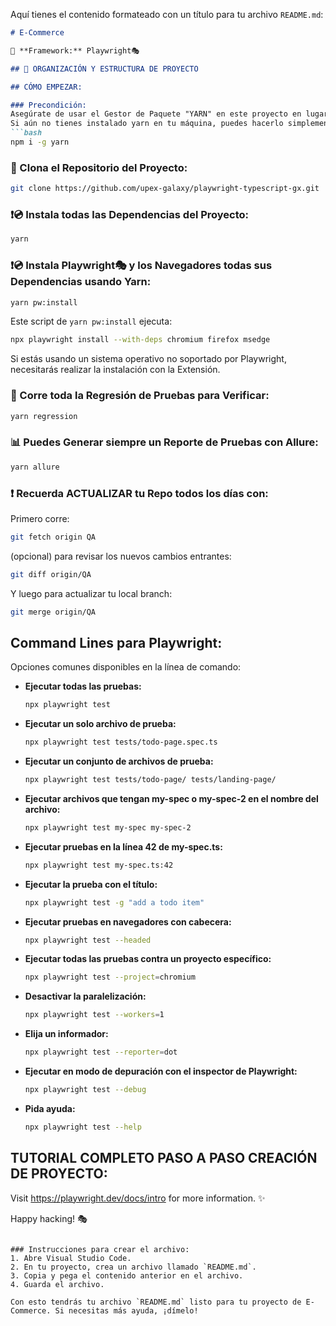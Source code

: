 Aquí tienes el contenido formateado con un título para tu archivo `README.md`:

```markdown
# E-Commerce

🧪 **Framework:** Playwright🎭

## 🏹 ORGANIZACIÓN Y ESTRUCTURA DE PROYECTO

## CÓMO EMPEZAR:

### Precondición:
Asegúrate de usar el Gestor de Paquete "YARN" en este proyecto en lugar de npm; para un mejor rendimiento de control de dependencias.  
Si aún no tienes instalado yarn en tu máquina, puedes hacerlo simplemente corriendo en la terminal: 
```bash
npm i -g yarn
```

### 📡 Clona el Repositorio del Proyecto:
```bash
git clone https://github.com/upex-galaxy/playwright-typescript-gx.git
```

### ❗💿 Instala todas las Dependencias del Proyecto:
```bash
yarn
```

### ❗💿 Instala Playwright🎭️ y los Navegadores todas sus Dependencias usando Yarn:
```bash
yarn pw:install
```
Este script de `yarn pw:install` ejecuta:  
```bash
npx playwright install --with-deps chromium firefox msedge
```
Si estás usando un sistema operativo no soportado por Playwright, necesitarás realizar la instalación con la Extensión.

### 🧪 Corre toda la Regresión de Pruebas para Verificar:
```bash
yarn regression
```

### 📊 Puedes Generar siempre un Reporte de Pruebas con Allure:
```bash
yarn allure
```

### ❗ Recuerda ACTUALIZAR tu Repo todos los días con:
Primero corre:
```bash
git fetch origin QA
```
(opcional) para revisar los nuevos cambios entrantes:
```bash
git diff origin/QA
```
Y luego para actualizar tu local branch:
```bash
git merge origin/QA
```

## Command Lines para Playwright:
Opciones comunes disponibles en la línea de comando:

- **Ejecutar todas las pruebas:**
  ```bash
  npx playwright test
  ```

- **Ejecutar un solo archivo de prueba:**
  ```bash
  npx playwright test tests/todo-page.spec.ts
  ```

- **Ejecutar un conjunto de archivos de prueba:**
  ```bash
  npx playwright test tests/todo-page/ tests/landing-page/
  ```

- **Ejecutar archivos que tengan my-spec o my-spec-2 en el nombre del archivo:**
  ```bash
  npx playwright test my-spec my-spec-2
  ```

- **Ejecutar pruebas en la línea 42 de my-spec.ts:**
  ```bash
  npx playwright test my-spec.ts:42
  ```

- **Ejecutar la prueba con el título:**
  ```bash
  npx playwright test -g "add a todo item"
  ```

- **Ejecutar pruebas en navegadores con cabecera:**
  ```bash
  npx playwright test --headed
  ```

- **Ejecutar todas las pruebas contra un proyecto específico:**
  ```bash
  npx playwright test --project=chromium
  ```

- **Desactivar la paralelización:**
  ```bash
  npx playwright test --workers=1
  ```

- **Elija un informador:**
  ```bash
  npx playwright test --reporter=dot
  ```

- **Ejecutar en modo de depuración con el inspector de Playwright:**
  ```bash
  npx playwright test --debug
  ```

- **Pida ayuda:**
  ```bash
  npx playwright test --help
  ```

## TUTORIAL COMPLETO PASO A PASO CREACIÓN DE PROYECTO:
 
Visit https://playwright.dev/docs/intro for more information. ✨

Happy hacking! 🎭
```

### Instrucciones para crear el archivo:
1. Abre Visual Studio Code.
2. En tu proyecto, crea un archivo llamado `README.md`.
3. Copia y pega el contenido anterior en el archivo.
4. Guarda el archivo.

Con esto tendrás tu archivo `README.md` listo para tu proyecto de E-Commerce. Si necesitas más ayuda, ¡dímelo!